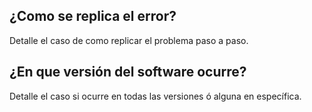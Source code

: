 ## ¿Como se replica el error?
Detalle el caso de como replicar el problema paso a paso.

## ¿En que versión del software ocurre?
Detalle el caso si ocurre en todas las versiones ó alguna en específica.

